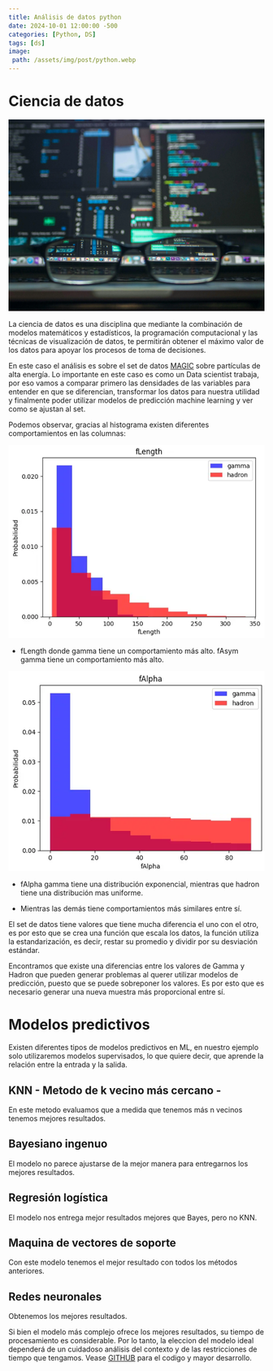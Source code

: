 ```yaml
---
title: Análisis de datos python
date: 2024-10-01 12:00:00 -500
categories: [Python, DS]
tags: [ds]
image:
 path: /assets/img/post/python.webp
---
```


# Ciencia de datos

![Diagrama.PNG](/assets/img/post/11.webp)

La ciencia de datos es una disciplina que mediante la combinación de modelos matemáticos y estadísticos, la programación computacional y las técnicas de visualización de datos, te permitirán obtener el máximo valor de los datos para apoyar los procesos de toma de decisiones.

En este caso el análisis es sobre el set de datos [MAGIC](https://archive.ics.uci.edu/dataset/159/magic+gamma+telescope) sobre partículas de alta energía. Lo importante en este caso es como un Data  scientist  trabaja, por eso vamos a comparar primero las densidades de las variables para entender en que se diferencian, transformar los datos para nuestra utilidad y finalmente poder utilizar modelos de predicción machine  learning  y ver como se ajustan al set.

Podemos observar, gracias al histograma existen diferentes comportamientos en las columnas:

![Diagrama.PNG](/assets/img/post/1.webp)

* fLength donde gamma tiene un comportamiento más alto. fAsym gamma tiene un comportamiento más alto.

![Diagrama.PNG](/assets/img/post/2.webp)

* fAlpha gamma tiene una distribución exponencial, mientras que hadron tiene una distribución mas uniforme.

* Mientras las demás tiene comportamientos más similares entre sí.

El set de datos tiene valores que tiene mucha diferencia el uno con el otro, es por esto que se crea una función que escala los datos, la función utiliza la estandarización, es decir, restar su promedio y dividir por su desviación estándar. 

Encontramos que existe una diferencias entre los valores de Gamma y Hadron que pueden generar problemas al querer utilizar modelos de predicción, puesto que se puede sobreponer los valores. Es por esto que es necesario generar una nueva muestra más proporcional entre sí.

# Modelos predictivos 

Existen diferentes tipos de modelos predictivos en ML, en nuestro ejemplo solo utilizaremos modelos supervisados, lo que quiere decir, que aprende la relación entre la entrada y la salida.

## KNN - Metodo de k vecino más cercano -

En este metodo evaluamos que a medida que tenemos más n vecinos tenemos mejores resultados.

##  Bayesiano ingenuo

El modelo no parece ajustarse de la mejor manera para entregarnos los mejores resultados.

##  Regresión logística

El modelo nos entrega mejor resultados mejores que Bayes, pero no KNN.

## Maquina de vectores de soporte

Con este modelo tenemos el mejor resultado con todos los métodos anteriores.

## Redes neuronales

Obtenemos los mejores resultados.

Si bien el modelo más complejo ofrece los mejores resultados, su tiempo de procesamiento es considerable. Por lo tanto, la eleccion del modelo ideal dependerá de un cuidadoso análisis del contexto y de las restricciones de tiempo que tengamos. Vease [GITHUB](https://github.com/smrj23/ML/blob/main/TelescopioMAGIC.ipynb) para el codigo y mayor desarrollo.